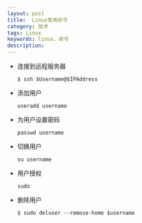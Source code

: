 ```yaml
---
layout: post
title: 	Linux常用命令
category: 技术
tags: Linux
keywords: linux、命令
description:
---
```


* 连接到远程服务器

      $ ssh $Username@$IPAddress

* 添加用户

      useradd username

* 为用户设置密码

      passwd username

* 切换用户

      su username

* 用户授权

      sudo

* 删除用户

      $ sudo deluser --remove-home $username
